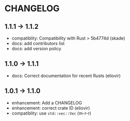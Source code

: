 # CHANGELOG

## 1.1.1 -> 1.1.2

* compatiblity: Compatibility with Rust > 5b4774d (skade)
* docs: add contributors list
* docs: add version policy

## 1.1.0 -> 1.1.1

* docs: Correct documentation for recent Rusts (eliovir)

## 1.0.1 -> 1.1.0

* enhancement: Add a CHANGELOG
* enhancement: correct crate ID (eliovir)
* compatiblity: use `std::vec::Vec` (m-r-r)
